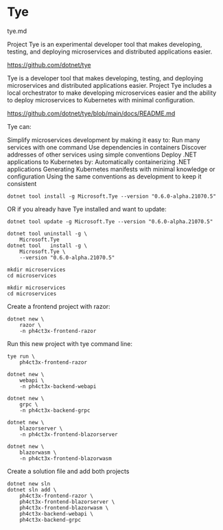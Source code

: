 # Tye

tye.md



Project Tye is an experimental developer tool that makes developing, testing, and deploying microservices and distributed applications easier.

https://github.com/dotnet/tye


Tye is a developer tool that makes developing, testing, and deploying microservices and distributed applications easier. Project Tye includes a local orchestrator to make developing microservices easier and the ability to deploy microservices to Kubernetes with minimal configuration.


https://github.com/dotnet/tye/blob/main/docs/README.md


Tye can:

Simplify microservices development by making it easy to:
Run many services with one command
Use dependencies in containers
Discover addresses of other services using simple conventions
Deploy .NET applications to Kubernetes by:
Automatically containerizing .NET applications
Generating Kubernetes manifests with minimal knowledge or configuration
Using the same conventions as development to keep it consistent

```
dotnet tool install -g Microsoft.Tye --version "0.6.0-alpha.21070.5"
```
OR if you already have Tye installed and want to update:

```
dotnet tool update -g Microsoft.Tye --version "0.6.0-alpha.21070.5"
```

```
dotnet tool uninstall -g \
    Microsoft.Tye
dotnet tool   install -g \
    Microsoft.Tye \
    --version "0.6.0-alpha.21070.5"
```

```
mkdir microservices
cd microservices
```

```
mkdir microservices
cd microservices
```

Create a frontend project with razor:

```
dotnet new \
    razor \
    -n ph4ct3x-frontend-razor
```

Run this new project with tye command line:

```
tye run \
    ph4ct3x-frontend-razor
```


```
dotnet new \
    webapi \
    -n ph4ct3x-backend-webapi

dotnet new \
    grpc \
    -n ph4ct3x-backend-grpc

```

```
dotnet new \
    blazorserver \
    -n ph4ct3x-frontend-blazorserver

dotnet new \
    blazorwasm \
    -n ph4ct3x-frontend-blazorwasm
```    


Create a solution file and add both projects

```
dotnet new sln
dotnet sln add \
    ph4ct3x-frontend-razor \
    ph4ct3x-frontend-blazorserver \
    ph4ct3x-frontend-blazorwasm \
    ph4ct3x-backend-webapi \
    ph4ct3x-backend-grpc
```


